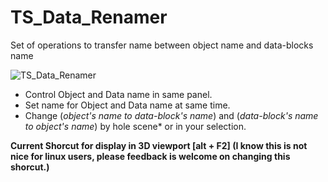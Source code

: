 # TS_Data_Renamer
Set of operations to transfer name between object name and data-blocks name

![TS_Data_Renamer](https://user-images.githubusercontent.com/84092569/136097122-28edf079-9d41-49ab-854b-ba4ccb25c50c.png)
- Control Object and Data name in same panel.
- Set name for Object and Data name at same time.
- Change (*object's name to data-block's name*) and
         (*data-block's name to object's name*) 
           by hole scene* or in your selection.
           
           
**Current Shorcut for display in 3D viewport [alt + F2]  (I know this is not nice for linux users, please feedback is welcome on changing this shorcut.)**    

